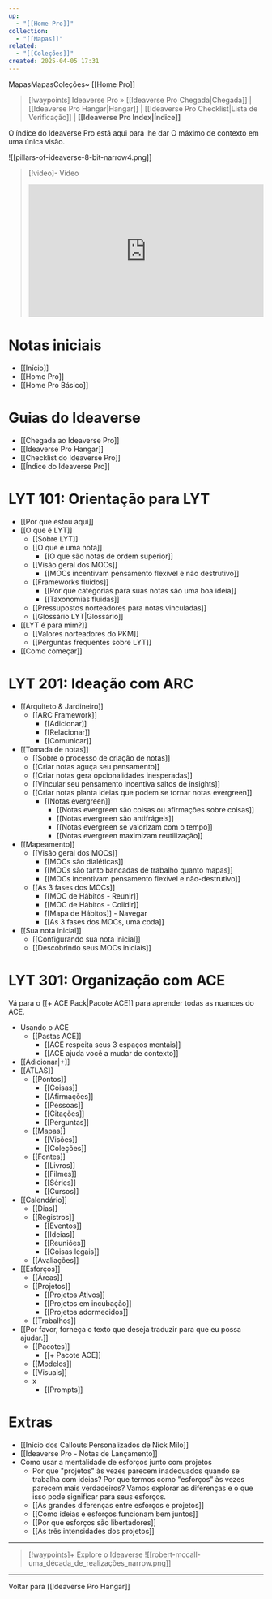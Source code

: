 ```yaml
---
up:
  - "[[Home Pro]]"
collection:
  - "[[Mapas]]"
related:
  - "[[Coleções]]"
created: 2025-04-05 17:31
---
```

MapasMapasColeções~ [[Home Pro]] 

> [!waypoints] Ideaverse Pro » [[Ideaverse Pro Chegada|Chegada]] | [[Ideaverse Pro Hangar|Hangar]] | [[Ideaverse Pro Checklist|Lista de Verificação]] | **[[Ideaverse Pro Index|Índice]]**  

O índice do Ideaverse Pro está aqui para lhe dar O máximo de contexto em uma única visão.

![[pillars-of-ideaverse-8-bit-narrow4.png]]

> [!video]- Vídeo
> <div style="padding:56.25% 0 0 0;position:relative;"><iframe src="https://player.vimeo.com/video/1075908206?badge=0&amp;autopause=0&amp;player_id=0&amp;app_id=58479" frameborder="0" allow="autoplay; fullscreen; picture-in-picture; clipboard-write; encrypted-media" style="position:absolute;top:0;left:0;width:100%;height:100%;" title="Ideaverse Pro Index"></iframe></div>

# Notas iniciais

- [[Início]] 
- [[Home Pro]] 
- [[Home Pro Básico]] 

# Guias do Ideaverse

- [[Chegada ao Ideaverse Pro]] 
- [[Ideaverse Pro Hangar]] 
- [[Checklist do Ideaverse Pro]] 
- [[Índice do Ideaverse Pro]] 

# LYT 101: Orientação para LYT

- [[Por que estou aqui]] 
- [[O que é LYT]] 
	- [[Sobre LYT]] 
	- [[O que é uma nota]] 
		- [[O que são notas de ordem superior]] 
	- [[Visão geral dos MOCs]] 
		- [[MOCs incentivam pensamento flexível e não destrutivo]] 
	- [[Frameworks fluidos]] 
		- [[Por que categorias para suas notas são uma boa ideia]] 
		- [[Taxonomias fluidas]] 
	- [[Pressupostos norteadores para notas vinculadas]] 
	- [[Glossário LYT|Glossário]] 
- [[LYT é para mim?]] 
	- [[Valores norteadores do PKM]] 
	- [[Perguntas frequentes sobre LYT]] 
- [[Como começar]] 

# LYT 201: Ideação com ARC

- [[Arquiteto & Jardineiro]] 
	- [[ARC Framework]] 
		- [[Adicionar]] 
		- [[Relacionar]] 
		- [[Comunicar]] 
- [[Tomada de notas]] 
	- [[Sobre o processo de criação de notas]] 
	- [[Criar notas aguça seu pensamento]] 
	- [[Criar notas gera opcionalidades inesperadas]] 
	- [[Vincular seu pensamento incentiva saltos de insights]] 
	- [[Criar notas planta ideias que podem se tornar notas evergreen]]
		- [[Notas evergreen]] 
			- [[Notas evergreen são coisas ou afirmações sobre coisas]] 
			- [[Notas evergreen são antifrágeis]] 
			- [[Notas evergreen se valorizam com o tempo]]
			- [[Notas evergreen maximizam reutilização]] 
- [[Mapeamento]]
	- [[Visão geral dos MOCs]] 
		- [[MOCs são dialéticas]] 
		- [[MOCs são tanto bancadas de trabalho quanto mapas]] 
		- [[MOCs incentivam pensamento flexível e não-destrutivo]] 
	- [[As 3 fases dos MOCs]]
		- [[MOC de Hábitos - Reunir]]
		- [[MOC de Hábitos - Colidir]]
		- [[Mapa de Hábitos]] - Navegar
		- [[As 3 fases dos MOCs, uma coda]]
- [[Sua nota inicial]] 
	- [[Configurando sua nota inicial]] 
	- [[Descobrindo seus MOCs iniciais]] 

# LYT 301: Organização com ACE

Vá para o [[+ ACE Pack|Pacote ACE]] para aprender todas as nuances do ACE.

- Usando o ACE
	- [[Pastas ACE]] 
		- [[ACE respeita seus 3 espaços mentais]] 
		- [[ACE ajuda você a mudar de contexto]] 
- [[Adicionar|+]] 
- [[ATLAS]] 
	- [[Pontos]] 
		- [[Coisas]] 
		- [[Afirmações]] 
		- [[Pessoas]] 
		- [[Citações]]
		- [[Perguntas]] 
	- [[Mapas]] 
		- [[Visões]] 
		- [[Coleções]] 
	- [[Fontes]] 
		- [[Livros]] 
		- [[Filmes]] 
		- [[Séries]] 
		- [[Cursos]] 
- [[Calendário]] 
	- [[Dias]] 
	- [[Registros]] 
		- [[Eventos]] 
		- [[Ideias]] 
		- [[Reuniões]] 
		- [[Coisas legais]] 
	- [[Avaliações]] 
- [[Esforços]] 
	- [[Áreas]] 
	- [[Projetos]] 
		- [[Projetos Ativos]] 
		- [[Projetos em incubação]] 
		- [[Projetos adormecidos]] 
	- [[Trabalhos]] 
- [[Por favor, forneça o texto que deseja traduzir para que eu possa ajudar.]] 
	- [[Pacotes]] 
		- [[+ Pacote ACE]] 
	- [[Modelos]] 
	- [[Visuais]] 
	- x
		- [[Prompts]] 

# Extras


- [[Início dos Callouts Personalizados de Nick Milo]] 
- [[Ideaverse Pro - Notas de Lançamento]] 
- Como usar a mentalidade de esforços junto com projetos
	- Por que "projetos" às vezes parecem inadequados quando se trabalha com ideias? Por que termos como "esforços" às vezes parecem mais verdadeiros? Vamos explorar as diferenças e o que isso pode significar para seus esforços.
	- [[As grandes diferenças entre esforços e projetos]] 
	- [[Como ideias e esforços funcionam bem juntos]] 
	- [[Por que esforços são libertadores]] 
	- [[As três intensidades dos projetos]] 

---

> [!waypoints]+ Explore o Ideaverse
> ![[robert-mccall-uma_década_de_realizações_narrow.png]]

---


Voltar para [[Ideaverse Pro Hangar]]